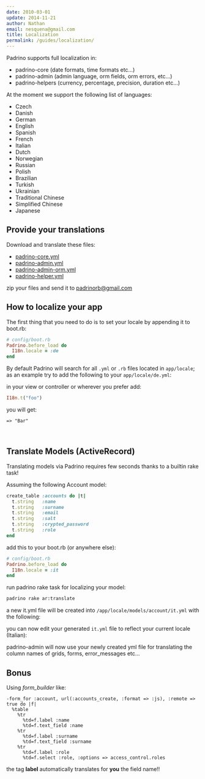 ```yaml
---
date: 2010-03-01
update: 2014-11-21
author: Nathan
email: nesquena@gmail.com
title: Localization
permalink: /guides/localization/
---
```


Padrino supports full localization in:


- padrino-core (date formats, time formats etc…)
- padrino-admin (admin language, orm fields, orm errors, etc…)
- padrino-helpers (currency, percentage, precision, duration etc…)


At the moment we support the following list of languages:

- Czech
- Danish
- German
- English
- Spanish
- French
- Italian
- Dutch
- Norwegian
- Russian
- Polish
- Brazilian
- Turkish
- Ukrainian
- Traditional Chinese
- Simplified Chinese
- Japanese
 

## Provide your translations

Download and translate these files:

- [padrino-core.yml](https://raw.github.com/padrino/padrino-framework/master/padrino-support/lib/padrino-support/locale/en.yml)
- [padrino-admin.yml](http://raw.github.com/padrino/padrino-framework/master/padrino-admin/lib/padrino-admin/locale/admin/en.yml)
- [padrino-admin-orm.yml](http://raw.github.com/padrino/padrino-framework/master/padrino-admin/lib/padrino-admin/locale/orm/en.yml)
- [padrino-helper.yml](http://raw.github.com/padrino/padrino-framework/master/padrino-helpers/lib/padrino-helpers/locale/en.yml)


zip your files and send it to [padrinorb@gmail.com](mailto:padrinorb@gmail.org)
 

## How to localize your app

The first thing that you need to do is to set your locale by appending it to boot.rb:


```ruby
# config/boot.rb
Padrino.before_load do
  I18n.locale = :de
end
```


By default Padrino will search for all `.yml` or `.rb` files located in `app/locale`; as an example try to add the following to your `app/locale/de.yml`:


in your view or controller or wherever you prefer add:


```ruby
I18n.t("foo")
```


you will get:

    => "Bar"
 

## Translate Models (ActiveRecord)

Translating models via Padrino requires few seconds thanks to a builtin rake task!

Assuming the following Account model:


```ruby
create_table :accounts do |t|
  t.string   :name
  t.string   :surname
  t.string   :email
  t.string   :salt
  t.string   :crypted_password
  t.string   :role
end
```


add this to your boot.rb (or anywhere else):


```ruby
# config/boot.rb
Padrino.before_load do
  I18n.locale = :it
end
```


run padrino rake task for localizing your model:


```sh
padrino rake ar:translate
```


a new it.yml file will be created into `/app/locale/models/account/it.yml` with the following:


you can now edit your generated `it.yml` file to reflect your current locale (Italian):


padrino-admin will now use your newly created yml file for translating the column names of grids, forms, error\_messages etc…
 

## Bonus

Using *form\_builder* like:


```haml
-form_for :account, url(:accounts_create, :format => :js), :remote => true do |f|
  %table
    %tr
      %td=f.label :name
      %td=f.text_field :name
    %tr
      %td=f.label :surname
      %td=f.text_field :surname
    %tr
      %td=f.label :role
      %td=f.select :role, :options => access_control.roles
```


the tag **label** automatically translates for **you** the field name!!

